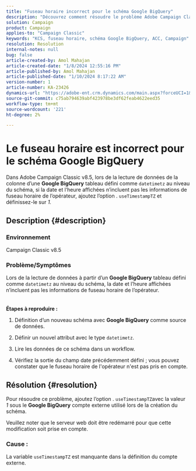 ```yaml
---
title: "Fuseau horaire incorrect pour le schéma Google BigQuery"
description: "Découvrez comment résoudre le problème Adobe Campaign Classic en raison duquel le fuseau horaire n’est pas correct pour le schéma Google BigQuery."
solution: Campaign
product: Campaign
applies-to: "Campaign Classic"
keywords: "KCS, fuseau horaire, schéma Google BigQuery, ACC, Campaign"
resolution: Resolution
internal-notes: null
bug: false
article-created-by: Amol Mahajan
article-created-date: "1/8/2024 12:55:16 PM"
article-published-by: Amol Mahajan
article-published-date: "1/10/2024 8:17:22 AM"
version-number: 1
article-number: KA-23426
dynamics-url: "https://adobe-ent.crm.dynamics.com/main.aspx?forceUCI=1&pagetype=entityrecord&etn=knowledgearticle&id=e6e5f024-25ae-ee11-a569-6045bd006295"
source-git-commit: c75ab794639abf423978be3df62feab4622eed35
workflow-type: tm+mt
source-wordcount: '221'
ht-degree: 2%

---
```


# Le fuseau horaire est incorrect pour le schéma Google BigQuery


Dans Adobe Campaign Classic v8.5, lors de la lecture de données de la colonne d’une <b>Google BigQuery</b> tableau défini comme `datetimetz` au niveau du schéma, si la date et l’heure affichées n’incluent pas les informations de fuseau horaire de l’opérateur, ajoutez l’option . `useTimestampTZ` et définissez-le sur *1.*

## Description {#description}


### <b>Environnement</b>

Campaign Classic v8.5



### <b>Problème/Symptômes</b>

Lors de la lecture de données à partir d’un <b>Google BigQuery</b> tableau défini comme `datetimetz` au niveau du schéma, la date et l’heure affichées n’incluent pas les informations de fuseau horaire de l’opérateur.
<br> <br><br>
<b>Étapes à reproduire :</b>

1. Définition d’un nouveau schéma avec <b>Google BigQuery</b> comme source de données.


2. Définir un nouvel attribut avec le type `datetimetz`.


3. Lire les données de ce schéma dans un workflow.


4. Vérifiez la sortie du champ date précédemment défini ; vous pouvez constater que le fuseau horaire de l&#39;opérateur n&#39;est pas pris en compte.



## Résolution {#resolution}


Pour résoudre ce problème, ajoutez l’option . `useTimestampTZ`avec la valeur *1* sous le <b>Google BigQuery</b> compte externe utilisé lors de la création du schéma.

Veuillez noter que le serveur web doit être redémarré pour que cette modification soit prise en compte.

### <b>Cause :</b>

La variable `useTimestampTZ` est manquante dans la définition du compte externe.
